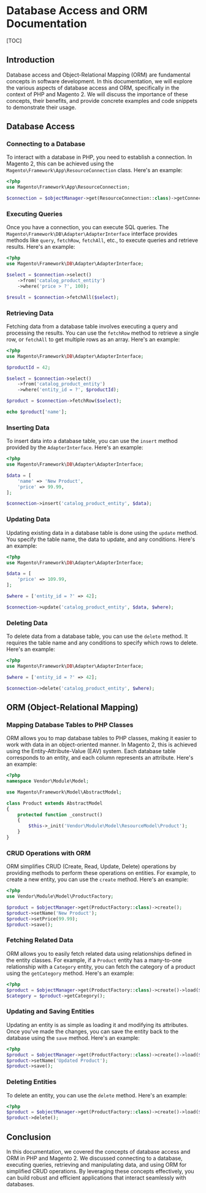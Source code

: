 # Database Access and ORM Documentation

[TOC]

## Introduction

Database access and Object-Relational Mapping (ORM) are fundamental concepts in software development. In this
documentation, we will explore the various aspects of database access and ORM, specifically in the context of PHP and
Magento 2. We will discuss the importance of these concepts, their benefits, and provide concrete examples and code
snippets to demonstrate their usage.

## Database Access

### Connecting to a Database

To interact with a database in PHP, you need to establish a connection. In Magento 2, this can be achieved using
the `Magento\Framework\App\ResourceConnection` class. Here's an example:

```php
<?php
use Magento\Framework\App\ResourceConnection;

$connection = $objectManager->get(ResourceConnection::class)->getConnection();
```

### Executing Queries

Once you have a connection, you can execute SQL queries. The `Magento\Framework\DB\Adapter\AdapterInterface` interface
provides methods like `query`, `fetchRow`, `fetchAll`, etc., to execute queries and retrieve results. Here's an example:

```php
<?php
use Magento\Framework\DB\Adapter\AdapterInterface;

$select = $connection->select()
    ->from('catalog_product_entity')
    ->where('price > ?', 100);

$result = $connection->fetchAll($select);
```

### Retrieving Data

Fetching data from a database table involves executing a query and processing the results. You can use the `fetchRow`
method to retrieve a single row, or `fetchAll` to get multiple rows as an array. Here's an example:

```php
<?php
use Magento\Framework\DB\Adapter\AdapterInterface;

$productId = 42;

$select = $connection->select()
    ->from('catalog_product_entity')
    ->where('entity_id = ?', $productId);

$product = $connection->fetchRow($select);

echo $product['name'];
```

### Inserting Data

To insert data into a database table, you can use the `insert` method provided by the `AdapterInterface`. Here's an
example:

```php
<?php
use Magento\Framework\DB\Adapter\AdapterInterface;

$data = [
    'name' => 'New Product',
    'price' => 99.99,
];

$connection->insert('catalog_product_entity', $data);
```

### Updating Data

Updating existing data in a database table is done using the `update` method. You specify the table name, the data to
update, and any conditions. Here's an example:

```php
<?php
use Magento\Framework\DB\Adapter\AdapterInterface;

$data = [
    'price' => 109.99,
];

$where = ['entity_id = ?' => 42];

$connection->update('catalog_product_entity', $data, $where);
```

### Deleting Data

To delete data from a database table, you can use the `delete` method. It requires the table name and any conditions to
specify which rows to delete. Here's an example:

```php
<?php
use Magento\Framework\DB\Adapter\AdapterInterface;

$where = ['entity_id = ?' => 42];

$connection->delete('catalog_product_entity', $where);
```

## ORM (Object-Relational Mapping)

### Mapping Database Tables to PHP Classes

ORM allows you to map database tables to PHP classes, making it easier to work with data in an object-oriented manner.
In Magento 2, this is achieved using the Entity-Attribute-Value (EAV) system. Each database table corresponds to an
entity, and each column represents an attribute. Here's an example:

```php
<?php
namespace Vendor\Module\Model;

use Magento\Framework\Model\AbstractModel;

class Product extends AbstractModel
{
    protected function _construct()
    {
        $this->_init('Vendor\Module\Model\ResourceModel\Product');
    }
}
```

### CRUD Operations with ORM

ORM simplifies CRUD (Create, Read, Update, Delete) operations by providing methods to perform these operations on
entities. For example, to create a new entity, you can use the `create` method. Here's an example:

```php
<?php
use Vendor\Module\Model\ProductFactory;

$product = $objectManager->get(ProductFactory::class)->create();
$product->setName('New Product');
$product->setPrice(99.99);
$product->save();
```

### Fetching Related Data

ORM allows you to easily fetch related data using relationships defined in the entity classes. For example, if
a `Product` entity has a many-to-one relationship with a `Category` entity, you can fetch the category of a product
using the `getCategory` method. Here's an example:

```php
<?php
$product = $objectManager->get(ProductFactory::class)->create()->load($productId);
$category = $product->getCategory();
```

### Updating and Saving Entities

Updating an entity is as simple as loading it and modifying its attributes. Once you've made the changes, you can save
the entity back to the database using the `save` method. Here's an example:

```php
<?php
$product = $objectManager->get(ProductFactory::class)->create()->load($productId);
$product->setName('Updated Product');
$product->save();
```

### Deleting Entities

To delete an entity, you can use the `delete` method. Here's an example:

```php
<?php
$product = $objectManager->get(ProductFactory::class)->create()->load($productId);
$product->delete();
```

## Conclusion

In this documentation, we covered the concepts of database access and ORM in PHP and Magento 2. We discussed connecting
to a database, executing queries, retrieving and manipulating data, and using ORM for simplified CRUD operations. By
leveraging these concepts effectively, you can build robust and efficient applications that interact seamlessly with
databases.
